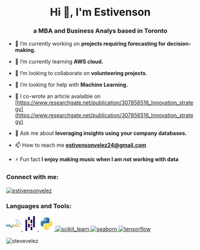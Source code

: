 <h1 align="center">Hi 👋, I'm Estivenson</h1>
<h3 align="center">a MBA and Business Analys based in Toronto</h3>

- 🔭 I’m currently working on **projects requiring forecasting for decision-making.**

- 🌱 I’m currently learning **AWS cloud.**

- 👯 I’m looking to collaborate on **volunteering projects.**

- 🤝 I’m looking for help with **Machine Learning.**

- 📝 I co-wrote an article avalaible on [https://www.researchgate.net/publication/307856516_Innovation_strategy](https://www.researchgate.net/publication/307856516_Innovation_strategy)

- 💬 Ask me about **leveraging insights using your company databases.**

- 📫 How to reach me **estivensonvelez24@gmail.com**

- ⚡ Fun fact **I enjoy making music when I am not working with data**

<h3 align="left">Connect with me:</h3>
<p align="left">
<a href="https://linkedin.com/in/estivensonvelez" target="blank"><img align="center" src="https://raw.githubusercontent.com/rahuldkjain/github-profile-readme-generator/master/src/images/icons/Social/linked-in-alt.svg" alt="estivensonvelez" height="30" width="40" /></a>
</p>

<h3 align="left">Languages and Tools:</h3>
<p align="left"> <a href="https://www.mysql.com/" target="_blank" rel="noreferrer"> <img src="https://raw.githubusercontent.com/devicons/devicon/master/icons/mysql/mysql-original-wordmark.svg" alt="mysql" width="40" height="40"/> </a> <a href="https://pandas.pydata.org/" target="_blank" rel="noreferrer"> <img src="https://raw.githubusercontent.com/devicons/devicon/2ae2a900d2f041da66e950e4d48052658d850630/icons/pandas/pandas-original.svg" alt="pandas" width="40" height="40"/> </a> <a href="https://www.python.org" target="_blank" rel="noreferrer"> <img src="https://raw.githubusercontent.com/devicons/devicon/master/icons/python/python-original.svg" alt="python" width="40" height="40"/> </a> <a href="https://scikit-learn.org/" target="_blank" rel="noreferrer"> <img src="https://upload.wikimedia.org/wikipedia/commons/0/05/Scikit_learn_logo_small.svg" alt="scikit_learn" width="40" height="40"/> </a> <a href="https://seaborn.pydata.org/" target="_blank" rel="noreferrer"> <img src="https://seaborn.pydata.org/_images/logo-mark-lightbg.svg" alt="seaborn" width="40" height="40"/> </a> <a href="https://www.tensorflow.org" target="_blank" rel="noreferrer"> <img src="https://www.vectorlogo.zone/logos/tensorflow/tensorflow-icon.svg" alt="tensorflow" width="40" height="40"/> </a> </p>

<p><img align="center" src="https://github-readme-stats.vercel.app/api/top-langs?username=stevevelez&show_icons=true&locale=en&layout=compact" alt="stevevelez" /></p>
